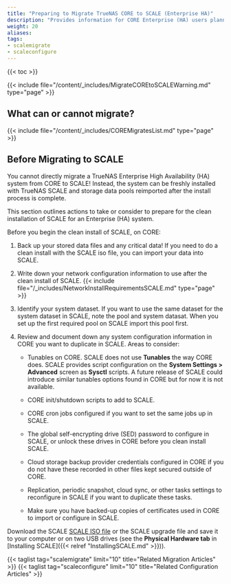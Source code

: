 ```yaml
---
title: "Preparing to Migrate TrueNAS CORE to SCALE (Enterprise HA)"
description: "Provides information for CORE Enterprise (HA) users planning to migrate to SCALE and what you need to know and have ready before beginning the one-way process."
weight: 20
aliases:
tags:
- scalemigrate
- scaleconfigure
---
```


{{< toc >}}

{{< include file="/content/_includes/MigrateCOREtoSCALEWarning.md" type="page" >}}

## What can or cannot migrate?

{{< include file="/content/_includes/COREMigratesList.md" type="page" >}}

## Before Migrating to SCALE

You cannot directly migrate a TrueNAS Enterprise High Availability (HA) system from CORE to SCALE!
Instead, the system can be freshly installed with TrueNAS SCALE and storage data pools reimported after the install process is complete.

This section outlines actions to take or consider to prepare for the clean installation of SCALE for an Enterprise (HA) system.

Before you begin the clean install of SCALE, on CORE:

1. Back up your stored data files and any critical data!
   If you need to do a clean install with the SCALE <file>iso</file> file, you can import your data into SCALE.

2. Write down your network configuration information to use after the clean install of SCALE.
   {{< include file="/_includes/NetworkInstallRequirementsSCALE.md" type="page" >}}

3. Identify your system dataset.
   If you want to use the same dataset for the system dataset in SCALE, note the pool and system datasat.
   When you set up the first required pool on SCALE import this pool first.

4. Review and document down any system configuration information in CORE you want to duplicate in SCALE. Areas to consider:

   * Tunables on CORE.
     SCALE does not use **Tunables** the way CORE does. SCALE provides script configuration on the **System Settings > Advanced** screen as **Sysctl** scripts.
     A future release of SCALE could introduce similar tunables options found in CORE but for now it is not available.

   * CORE init/shutdown scripts to add to SCALE.

   * CORE cron jobs configured if you want to set the same jobs up in SCALE.

   * The global self-encrypting drive (SED) password to configure in SCALE, or unlock these drives in CORE before you clean install SCALE.

   * Cloud storage backup provider credentials configured in CORE if you do not have these recorded in other files kept secured outside of CORE.

   * Replication, periodic snapshot, cloud sync, or other tasks settings to reconfigure in SCALE if you want to duplicate these tasks.

   * Make sure you have backed-up copies of certificates used in CORE to import or configure in SCALE.

Download the SCALE [SCALE ISO file](https://www.truenas.com/download-tn-scale/) or the SCALE upgrade file and save it to your computer or on two USB drives (see the **Physical Hardware tab** in [Installing SCALE]({{< relref "InstallingSCALE.md" >}})).

{{< taglist tag="scalemigrate" limit="10" title="Related Migration Articles" >}}
{{< taglist tag="scaleconfigure" limit="10" title="Related Configuration Articles" >}}